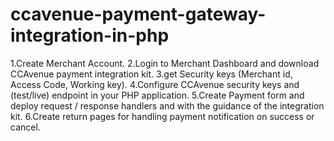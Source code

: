 # ccavenue-payment-gateway-integration-in-php

1.Create Merchant Account.
2.Login to Merchant Dashboard and download CCAvenue payment integration kit.
3.get Security keys (Merchant id, Access Code, Working key).
4.Configure CCAvenue security keys and (test/live) endpoint in your PHP application.
5.Create Payment form and deploy request / response handlers and with the guidance of the integration kit.
6.Create return pages for handling payment notification on success or cancel.
